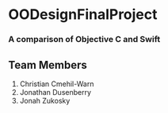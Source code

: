 # OODesignFinalProject
### A comparison of Objective C and Swift

## Team Members
1. Christian Cmehil-Warn
2. Jonathan Dusenberry
3. Jonah Zukosky
